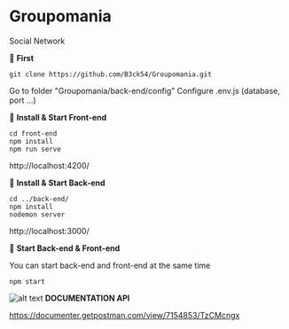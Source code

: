 # Groupomania
Social Network


🚀 **First**

    git clone https://github.com/B3ck54/Groupomania.git

Go to folder "Groupomania/back-end/config"
Configure .env.js (database, port ...)


 🚀 **Install & Start Front-end**

	cd front-end
	npm install
	npm run serve

 http://localhost:4200/

 
 🚀 **Install & Start Back-end**

	cd ../back-end/
	npm install
	nodemon server

http://localhost:3000/


 🚀 **Start Back-end & Front-end**
 
You can start back-end and front-end at the same time

 	npm start
	

 ![alt text](https://blog.postman.com/wp-content/uploads/2014/07/logo.png) **DOCUMENTATION API**

https://documenter.getpostman.com/view/7154853/TzCMcngx


